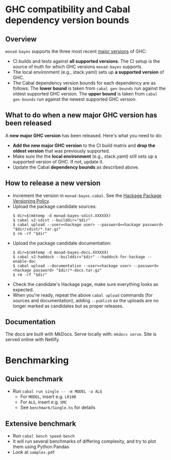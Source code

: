 # GHC compatibility and Cabal dependency version bounds

## Overview

`monad-bayes` supports the three most recent [major versions][ghc-major] of
GHC:
- CI builds and tests against **all supported versions**. The CI setup is the
  source of truth for which GHC versions `monad-bayes` supports.
- The local environment (e.g., stack.yaml) sets up **a supported version** of
  GHC.
- The Cabal dependency version bounds for each dependency are as follows:
  The **lower bound** is taken from `cabal gen-bounds` run against the oldest
  supported GHC version. The **upper bound** is taken from `cabal gen-bounds`
  run against the newest supported GHC version.

## What to do when a new major GHC version has been released

A **new major GHC version** has been released. Here's what you need to do:
- **Add the new major GHC version** to the CI build matrix and **drop the
  oldest version** that was previously supported.
- Make sure the the **local environment** (e.g., stack.yaml) still sets up a
  supported version of GHC. If not, update it.
- Update the Cabal **dependency bounds** as described above.

## How to release a new version

- Increment the version in `monad-bayes.cabal`. See the [Hackage Package
  Versioning Policy][hackage-pvp].
- Upload the package candidate sources:
  ```console
  $ dir=$(mktemp -d monad-bayes-sdist.XXXXXX)
  $ cabal v2-sdist --builddir="$dir"
  $ cabal upload --user=<hackage user> --password=<hackage password> "$dir/sdist/*.tar.gz"
  $ rm -rf "$dir"
  ```
- Upload the package candidate documentation:
  ```console
  $ dir=$(mktemp -d monad-bayes-docs.XXXXXX)
  $ cabal v2-haddock --builddir="$dir" --haddock-for-hackage --enable-doc
  $ cabal upload --documentation --user=<hackage user> --password=<hackage password> "$dir/*-docs.tar.gz"
  $ rm -rf "$dir"
  ```
- Check the candidate's Hackage page, make sure everything looks as expected.
- When you're ready, repeat the above `cabal upload` commands (for sources and
  documentation), adding `--publish` so the uploads are no longer marked as
  candidates but as proper releases.

[ghc-major]: https://gitlab.haskell.org/ghc/ghc/wikis/working-conventions/releases#major-releases
[hackage-pvp]: https://pvp.haskell.org/


## Documentation

The docs are built with MkDocs. Serve locally with: `mkdocs serve`. Site is served online with Netlify.

# Benchmarking

## Quick benchmark

* Run `cabal run single -- -m MODEL -a ALG`
  * For `MODEL`, insert e.g. `LR100`
  * For `ALG`, insert e.g. `SMC`
  * See `benchmark/Single.hs` for details

## Extensive benchmark

* Run `cabal bench speed-bench`
* It will run several benchmarks of differing complexity, and try to plot them using Python Pandas
* Look at `samples.pdf`
